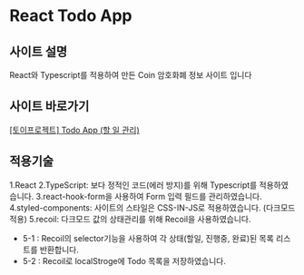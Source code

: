 # React Todo App

## 사이트 설명

React와 Typescript를 적용하여 만든 Coin 암호화폐 정보 사이트 입니다

## 사이트 바로가기

<a href="https://heodokyung.github.io/react-todo-list/" target="_blank">[토이프로젝트] Todo App (할 일 관리)</a>

## 적용기술

1.React
2.TypeScript: 보다 정적인 코드(에러 방지)를 위해 Typescript를 적용하였습니다.
3.react-hook-form을 사용하여 Form 입력 필드를 관리하였습니다.
4.styled-components: 사이트의 스타일은 CSS-IN-JS로 적용하였습니다. (다크모드 적용)
5.recoil: 다크모드 값의 상태관리를 위해 Recoil을 사용하였습니다.

- 5-1 : Recoil의 selector기능을 사용하여 각 상태(할일, 진행중, 완료)된 목록 리스트를 반환합니다.
- 5-2 : Recoil로 localStroge에 Todo 목록을 저장하였습니다.
